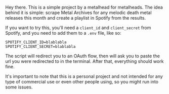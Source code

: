 Hey there. This is a simple project by a metalhead for metalheads. The idea
behind it is simple: scrape Metal Archives for any melodic death metal
releases this month and create a playlist in Spotify from the results.

If you want to try this, you'll need a `client_id` and `client_secret` from
Spotify, and you need to add them to a `.env` file, like so:

```
SPOTIFY_CLIENT_ID=blablabla
SPOTIFY_CLIENT_SECRET=blablabla
```

The script will redirect you to an OAuth flow, then will ask you to paste the
url you were redirected to in the terminal. After that, everything should
work fine.

It's important to note that this is a personal project and not intended for
any type of commercial use or even other people using, so you might run
into some issues.
